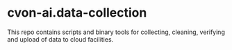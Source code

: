 # cvon-ai.data-collection

This repo contains scripts and binary tools for collecting, cleaning, verifying and upload of data to cloud facilities.
